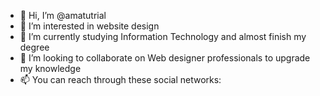 - 👋 Hi, I’m @amatutrial
- 👀 I’m interested in website design
- 🌱 I’m currently studying Information Technology and almost finish my degree
- 💞️ I’m looking to collaborate on Web designer professionals to upgrade my knowledge
- 📫 You can reach through these social networks:


<!---
amatutrial/amatutrial is a ✨ special ✨ repository because its `README.md` (this file) appears on your GitHub profile.
You can click the Preview link to take a look at your changes.
--->
